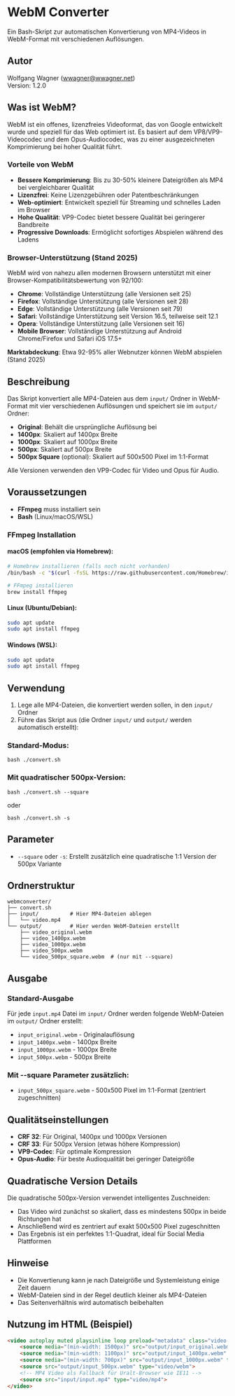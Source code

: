 # WebM Converter

Ein Bash-Skript zur automatischen Konvertierung von MP4-Videos in WebM-Format mit verschiedenen Auflösungen.

## Autor
Wolfgang Wagner (wwagner@wwagner.net)  
Version: 1.2.0

## Was ist WebM?

WebM ist ein offenes, lizenzfreies Videoformat, das von Google entwickelt wurde und speziell für das Web optimiert ist. Es basiert auf dem VP8/VP9-Videocodec und dem Opus-Audiocodec, was zu einer ausgezeichneten Komprimierung bei hoher Qualität führt.

### Vorteile von WebM

- **Bessere Komprimierung**: Bis zu 30-50% kleinere Dateigrößen als MP4 bei vergleichbarer Qualität
- **Lizenzfrei**: Keine Lizenzgebühren oder Patentbeschränkungen
- **Web-optimiert**: Entwickelt speziell für Streaming und schnelles Laden im Browser
- **Hohe Qualität**: VP9-Codec bietet bessere Qualität bei geringerer Bandbreite
- **Progressive Downloads**: Ermöglicht sofortiges Abspielen während des Ladens

### Browser-Unterstützung (Stand 2025)

WebM wird von nahezu allen modernen Browsern unterstützt mit einer Browser-Kompatibilitätsbewertung von 92/100:

- **Chrome**: Vollständige Unterstützung (alle Versionen seit 25)
- **Firefox**: Vollständige Unterstützung (alle Versionen seit 28)  
- **Edge**: Vollständige Unterstützung (alle Versionen seit 79)
- **Safari**: Vollständige Unterstützung seit Version 16.5, teilweise seit 12.1
- **Opera**: Vollständige Unterstützung (alle Versionen seit 16)
- **Mobile Browser**: Vollständige Unterstützung auf Android Chrome/Firefox und Safari iOS 17.5+

**Marktabdeckung**: Etwa 92-95% aller Webnutzer können WebM abspielen (Stand 2025)

## Beschreibung

Das Skript konvertiert alle MP4-Dateien aus dem `input/` Ordner in WebM-Format mit vier verschiedenen Auflösungen und speichert sie im `output/` Ordner:
- **Original**: Behält die ursprüngliche Auflösung bei
- **1400px**: Skaliert auf 1400px Breite
- **1000px**: Skaliert auf 1000px Breite  
- **500px**: Skaliert auf 500px Breite  
- **500px Square** (optional): Skaliert auf 500x500 Pixel im 1:1-Format


Alle Versionen verwenden den VP9-Codec für Video und Opus für Audio.

## Voraussetzungen

- **FFmpeg** muss installiert sein
- **Bash** (Linux/macOS/WSL)

### FFmpeg Installation

#### macOS (empfohlen via Homebrew):
```bash
# Homebrew installieren (falls noch nicht vorhanden)
/bin/bash -c "$(curl -fsSL https://raw.githubusercontent.com/Homebrew/install/HEAD/install.sh)"

# FFmpeg installieren
brew install ffmpeg
```

#### Linux (Ubuntu/Debian):
```bash
sudo apt update
sudo apt install ffmpeg
```

#### Windows (WSL):
```bash
sudo apt update
sudo apt install ffmpeg
```

## Verwendung

1. Lege alle MP4-Dateien, die konvertiert werden sollen, in den `input/` Ordner
2. Führe das Skript aus (die Ordner `input/` und `output/` werden automatisch erstellt):

### Standard-Modus:

`bash ./convert.sh`

### Mit quadratischer 500px-Version:

`bash ./convert.sh --square`

oder 

`bash ./convert.sh -s`

## Parameter

- `--square` oder `-s`: Erstellt zusätzlich eine quadratische 1:1 Version der 500px Variante

## Ordnerstruktur

```
webmconverter/
├── convert.sh
├── input/          # Hier MP4-Dateien ablegen
│   └── video.mp4
└── output/         # Hier werden WebM-Dateien erstellt
    ├── video_original.webm
    ├── video_1400px.webm
    ├── video_1000px.webm
    ├── video_500px.webm
    └── video_500px_square.webm  # (nur mit --square)
```

## Ausgabe

### Standard-Ausgabe
Für jede `input.mp4` Datei im `input/` Ordner werden folgende WebM-Dateien im `output/` Ordner erstellt:
- `input_original.webm` - Originalauflösung
- `input_1400px.webm` - 1400px Breite
- `input_1000px.webm` - 1000px Breite
- `input_500px.webm` - 500px Breite

### Mit --square Parameter zusätzlich:
- `input_500px_square.webm` - 500x500 Pixel im 1:1-Format (zentriert zugeschnitten)

## Qualitätseinstellungen

- **CRF 32**: Für Original, 1400px und 1000px Versionen
- **CRF 33**: Für 500px Version (etwas höhere Kompression)
- **VP9-Codec**: Für optimale Kompression
- **Opus-Audio**: Für beste Audioqualität bei geringer Dateigröße

## Quadratische Version Details

Die quadratische 500px-Version verwendet intelligentes Zuschneiden:
- Das Video wird zunächst so skaliert, dass es mindestens 500px in beide Richtungen hat
- Anschließend wird es zentriert auf exakt 500x500 Pixel zugeschnitten
- Das Ergebnis ist ein perfektes 1:1-Quadrat, ideal für Social Media Plattformen

## Hinweise

- Die Konvertierung kann je nach Dateigröße und Systemleistung einige Zeit dauern
- WebM-Dateien sind in der Regel deutlich kleiner als MP4-Dateien
- Das Seitenverhältnis wird automatisch beibehalten

## Nutzung im HTML (Beispiel)

```html
<video autoplay muted playsinline loop preload="metadata" class="video-bg" poster="thumbnail.jpg">
    <source media="(min-width: 1500px)" src="output/input_original.webm" type="video/webm">
    <source media="(min-width: 1100px)" src="output/input_1400px.webm" type="video/webm">
    <source media="(min-width: 700px)" src="output/input_1000px.webm" type="video/webm">
    <source src="output/input_500px.webm" type="video/webm">
    <!-- MP4 Video als Fallback für Uralt-Browser wie IE11 -->
    <source src="input/input.mp4" type="video/mp4">
</video>
```
